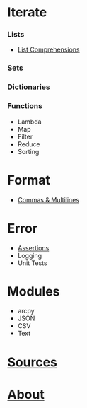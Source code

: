 # Iterate

### Lists
- [List Comprehensions](./listComprehensions.html)

### Sets

### Dictionaries

### Functions
- Lambda
- Map
- Filter
- Reduce
- Sorting

# Format
- [Commas & Multilines](./commasMultiline.html)
	
# Error
- [Assertions](./assertions.html)
- Logging
- Unit Tests

# Modules
- arcpy
- JSON
- CSV
- Text

# [Sources](./sources.html)
# [About](./about.html)
